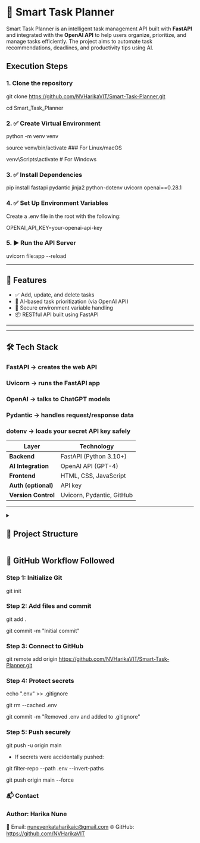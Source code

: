 # 🧠 Smart Task Planner

Smart Task Planner is an intelligent task management API built with **FastAPI** and integrated with the **OpenAI API** to help users organize, prioritize, and manage tasks efficiently. 
The project aims to automate task recommendations, deadlines, and productivity tips using AI.

## Execution Steps

### 1.	Clone the repository
git clone https://github.com/NVHarikaVIT/Smart-Task-Planner.git

cd Smart_Task_Planner

### 2. ✅ Create Virtual Environment
python -m venv venv

source venv/bin/activate        ### For Linux/macOS

venv\Scripts\activate           # For Windows

### 3. ✅ Install Dependencies
pip install fastapi pydantic jinja2 python-dotenv uvicorn openai==0.28.1

### 4. ✅ Set Up Environment Variables
Create a .env file in the root with the following:

OPENAI_API_KEY=your-openai-api-key

### 5. ▶️ Run the API Server

uvicorn file:app --reload

---

## 🚀 Features

- ✅ Add, update, and delete tasks
- 🧠 AI-based task prioritization (via OpenAI API)
- 🔐 Secure environment variable handling
- 📦 RESTful API built using FastAPI

---

---
## 🛠️ Tech Stack

### FastAPI → creates the web API

### Uvicorn → runs the FastAPI app

### OpenAI → talks to ChatGPT models

### Pydantic → handles request/response data

### dotenv → loads your secret API key safely

| Layer          | Technology              |
|----------------|--------------------------|
| **Backend**     | FastAPI (Python 3.10+)   |
| **AI Integration** | OpenAI API (GPT-4)       |
| **Frontend**    | HTML, CSS, JavaScript |
| **Auth (optional)** | API key |
| **Version Control**       | Uvicorn, Pydantic, GitHub |

---

<details> 
  <summary>
    <h2> 📁 <b> Project Structure </b> </h2>
  </summary>
Smart_Task_Planner/
  
├── templates/

│ └── index.html

├── .env # Secret keys and configs

├── .gitignore

├── README.md

└── file.py # FastAPI entry point
</details>


## 📌 GitHub Workflow Followed
### Step 1: Initialize Git
git init

### Step 2: Add files and commit
git add .

git commit -m "Initial commit"

### Step 3: Connect to GitHub
git remote add origin https://github.com/NVHarikaVIT/Smart-Task-Planner.git

### Step 4: Protect secrets
echo ".env" >> .gitignore

git rm --cached .env

git commit -m "Removed .env and added to .gitignore"

### Step 5: Push securely
git push -u origin main

- If secrets were accidentally pushed:

git filter-repo --path .env --invert-paths

git push origin main --force


### 📬 Contact

### Author: Harika Nune
📧 Email: nunevenkataharikaic@gmail.com
🌐 GitHub: https://github.com/NVHarikaVIT
